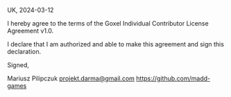 UK, 2024-03-12

I hereby agree to the terms of the Goxel Individual Contributor License
Agreement v1.0.

I declare that I am authorized and able to make this agreement and sign this
declaration.

Signed,

Mariusz Pilipczuk projekt.darma@gmail.com https://github.com/madd-games